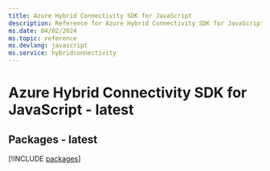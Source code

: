 ```yaml
---
title: Azure Hybrid Connectivity SDK for JavaScript
description: Reference for Azure Hybrid Connectivity SDK for JavaScript
ms.date: 04/02/2024
ms.topic: reference
ms.devlang: javascript
ms.service: hybridconnectivity
---
```

# Azure Hybrid Connectivity SDK for JavaScript - latest
## Packages - latest
[!INCLUDE [packages](hybrid-connectivity-index.md)]